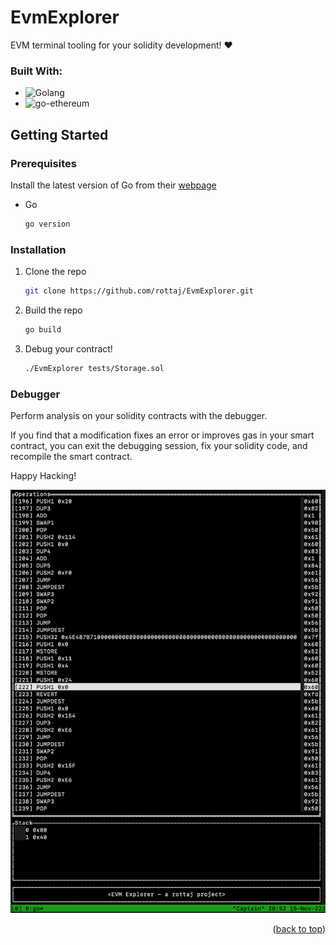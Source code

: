 # EvmExplorer

EVM terminal tooling for your solidity development! :heart:

### Built With:

* ![Golang](https://img.shields.io/badge/go-%2300ADD8.svg?style=for-the-badge&logo=go&logoColor=white)
* ![go-ethereum](https://img.shields.io/badge/Ethereum-3C3C3D?style=for-the-badge&logo=Ethereum&logoColor=white)


<!-- GETTING STARTED -->
## Getting Started

### Prerequisites
Install the latest version of Go from their [webpage](https://go.dev/doc/install)
* Go
  ```sh
  go version
  ```

### Installation
1. Clone the repo
   ```sh
   git clone https://github.com/rottaj/EvmExplorer.git
   ```
2. Build the repo
   ```sh
   go build
   ```
3. Debug your contract! 
   ```sh
   ./EvmExplorer tests/Storage.sol 
   ```

### Debugger
Perform analysis on your solidity contracts with the debugger. 

If you find that a modification fixes an error or improves gas in your smart contract, you can exit the debugging session, fix your solidity code, and recompile the smart contract. 

Happy Hacking!

![alt text](https://github.com/rottaj/EvmExplorer/blob/main/media/preview.png)

<p align="right">(<a href="#readme-top">back to top</a>)</p>
